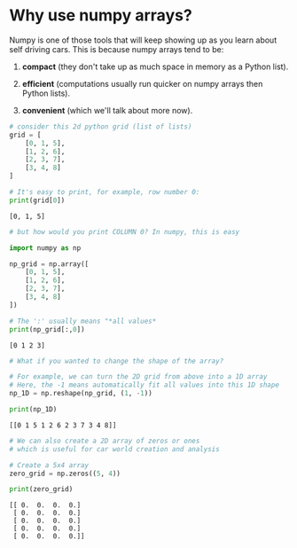 
# Why use numpy arrays?
Numpy is one of those tools that will keep showing up as you learn about self driving cars. This is because numpy arrays tend to be:

1. **compact** (they don't take up as much space in memory as a Python list).

2. **efficient** (computations usually run quicker on numpy arrays then Python lists).

3. **convenient** (which we'll talk about more now).


```python
# consider this 2d python grid (list of lists)
grid = [
    [0, 1, 5],
    [1, 2, 6],
    [2, 3, 7],
    [3, 4, 8]
]

# It's easy to print, for example, row number 0:
print(grid[0])
```

    [0, 1, 5]



```python
# but how would you print COLUMN 0? In numpy, this is easy

import numpy as np

np_grid = np.array([
    [0, 1, 5],
    [1, 2, 6],
    [2, 3, 7],
    [3, 4, 8]
])

# The ':' usually means "*all values*
print(np_grid[:,0])
```

    [0 1 2 3]



```python
# What if you wanted to change the shape of the array?

# For example, we can turn the 2D grid from above into a 1D array
# Here, the -1 means automatically fit all values into this 1D shape
np_1D = np.reshape(np_grid, (1, -1))

print(np_1D)
```

    [[0 1 5 1 2 6 2 3 7 3 4 8]]



```python
# We can also create a 2D array of zeros or ones
# which is useful for car world creation and analysis

# Create a 5x4 array
zero_grid = np.zeros((5, 4))

print(zero_grid)
```

    [[ 0.  0.  0.  0.]
     [ 0.  0.  0.  0.]
     [ 0.  0.  0.  0.]
     [ 0.  0.  0.  0.]
     [ 0.  0.  0.  0.]]



```python

```
